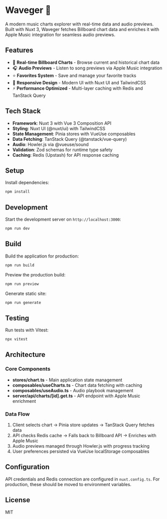 # Waveger 🎵

A modern music charts explorer with real-time data and audio previews. Built with Nuxt 3, Waveger fetches Billboard chart data and enriches it with Apple Music integration for seamless audio previews.

## Features

- 🎯 **Real-time Billboard Charts** - Browse current and historical chart data
- 🎧 **Audio Previews** - Listen to song previews via Apple Music integration
- ⭐ **Favorites System** - Save and manage your favorite tracks
- 📱 **Responsive Design** - Modern UI with Nuxt UI and TailwindCSS
- ⚡ **Performance Optimized** - Multi-layer caching with Redis and TanStack Query

## Tech Stack

- **Framework**: Nuxt 3 with Vue 3 Composition API
- **Styling**: Nuxt UI (@nuxt/ui) with TailwindCSS
- **State Management**: Pinia stores with VueUse composables
- **Data Fetching**: TanStack Query (@tanstack/vue-query)
- **Audio**: Howler.js via @vueuse/sound
- **Validation**: Zod schemas for runtime type safety
- **Caching**: Redis (Upstash) for API response caching

## Setup

Install dependencies:

```bash
npm install
```

## Development

Start the development server on `http://localhost:3000`:

```bash
npm run dev
```

## Build

Build the application for production:

```bash
npm run build
```

Preview the production build:

```bash
npm run preview
```

Generate static site:

```bash
npm run generate
```

## Testing

Run tests with Vitest:

```bash
npx vitest
```

## Architecture

### Core Components

- **stores/chart.ts** - Main application state management
- **composables/useCharts.ts** - Chart data fetching with caching
- **composables/useAudio.ts** - Audio playbook management
- **server/api/charts/[id].get.ts** - API endpoint with Apple Music enrichment

### Data Flow

1. Client selects chart → Pinia store updates → TanStack Query fetches data
2. API checks Redis cache → Falls back to Billboard API → Enriches with Apple Music
3. Audio previews managed through Howler.js with progress tracking
4. User preferences persisted via VueUse localStorage composables

## Configuration

API credentials and Redis connection are configured in `nuxt.config.ts`. For production, these should be moved to environment variables.

## License

MIT
